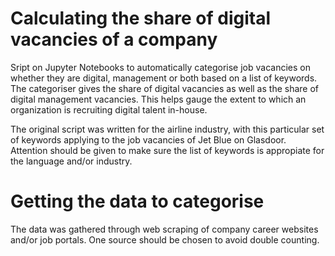 # Calculating the share of digital vacancies of a company 

Sript on Jupyter Notebooks to automatically categorise job vacancies on whether they are digital, management or both based on a list of keywords. The categoriser gives the share of digital vacancies as well as the share of digital management vacancies. This helps gauge the extent to which an organization is recruiting digital talent in-house. 

The original script was written for the airline industry, with this particular set of keywords applying to the job vacancies of Jet Blue on Glasdoor. Attention should be given to make sure the list of keywords is appropiate for the language and/or industry. 

# Getting the data to categorise 

The data was gathered through web scraping of company career websites and/or job portals. One source should be chosen to avoid double counting.
